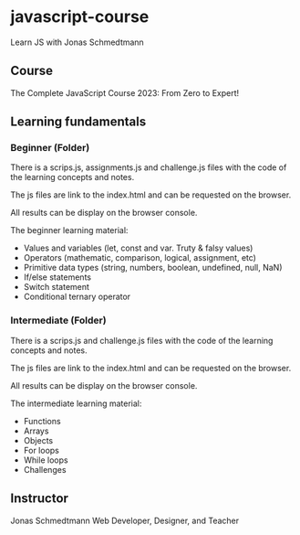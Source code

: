 # javascript-course

Learn JS with Jonas Schmedtmann

## Course

The Complete JavaScript Course 2023: From Zero to Expert!

## Learning fundamentals

### Beginner (Folder)

There is a scrips.js, assignments.js and challenge.js files with the code of the learning concepts and notes.

The js files are link to the index.html and can be requested on the browser.

All results can be display on the browser console.

The beginner learning material:

- Values and variables (let, const and var. Truty & falsy values)
- Operators (mathematic, comparison, logical, assignment, etc)
- Primitive data types (string, numbers, boolean, undefined, null, NaN)
- If/else statements
- Switch statement
- Conditional ternary operator

### Intermediate (Folder)

There is a scrips.js and challenge.js files with the code of the learning concepts and notes.

The js files are link to the index.html and can be requested on the browser.

All results can be display on the browser console.

The intermediate learning material:

- Functions
- Arrays
- Objects
- For loops
- While loops
- Challenges

## Instructor

Jonas Schmedtmann
Web Developer, Designer, and Teacher
